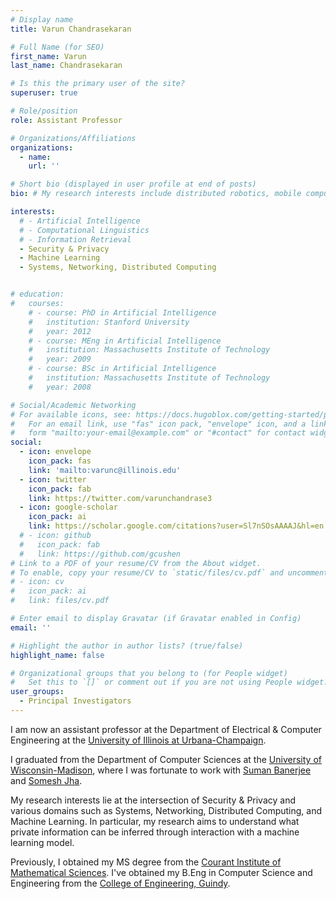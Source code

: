 ```yaml
---
# Display name
title: Varun Chandrasekaran

# Full Name (for SEO)
first_name: Varun
last_name: Chandrasekaran

# Is this the primary user of the site?
superuser: true

# Role/position
role: Assistant Professor

# Organizations/Affiliations
organizations:
  - name: 
    url: ''

# Short bio (displayed in user profile at end of posts)
bio: # My research interests include distributed robotics, mobile computing and programmable matter.

interests:
  # - Artificial Intelligence
  # - Computational Linguistics
  # - Information Retrieval
  - Security & Privacy
  - Machine Learning
  - Systems, Networking, Distributed Computing


# education:
#   courses:
    # - course: PhD in Artificial Intelligence
    #   institution: Stanford University
    #   year: 2012
    # - course: MEng in Artificial Intelligence
    #   institution: Massachusetts Institute of Technology
    #   year: 2009
    # - course: BSc in Artificial Intelligence
    #   institution: Massachusetts Institute of Technology
    #   year: 2008

# Social/Academic Networking
# For available icons, see: https://docs.hugoblox.com/getting-started/page-builder/#icons
#   For an email link, use "fas" icon pack, "envelope" icon, and a link in the
#   form "mailto:your-email@example.com" or "#contact" for contact widget.
social:
  - icon: envelope
    icon_pack: fas
    link: 'mailto:varunc@illinois.edu'
  - icon: twitter
    icon_pack: fab
    link: https://twitter.com/varunchandrase3
  - icon: google-scholar
    icon_pack: ai
    link: https://scholar.google.com/citations?user=Sl7nSOsAAAAJ&hl=en
  # - icon: github
  #   icon_pack: fab
  #   link: https://github.com/gcushen
# Link to a PDF of your resume/CV from the About widget.
# To enable, copy your resume/CV to `static/files/cv.pdf` and uncomment the lines below.
# - icon: cv
#   icon_pack: ai
#   link: files/cv.pdf

# Enter email to display Gravatar (if Gravatar enabled in Config)
email: ''

# Highlight the author in author lists? (true/false)
highlight_name: false

# Organizational groups that you belong to (for People widget)
#   Set this to `[]` or comment out if you are not using People widget.
user_groups:
  - Principal Investigators
---
```


I am now an assistant professor at the Department of Electrical & Computer Engineering at the [University of Illinois at Urbana-Champaign](https://ece.illinois.edu/).

I graduated from the Department of Computer Sciences at the [University of Wisconsin-Madison](https://www.cs.wisc.edu/), where I was fortunate to work with [Suman Banerjee](http://pages.cs.wisc.edu/~suman/) and [Somesh Jha](http://pages.cs.wisc.edu/~jha/).

My research interests lie at the intersection of Security & Privacy and various domains such as Systems, Networking, Distributed Computing, and Machine Learning. In particular, my research aims to understand what private information can be inferred through interaction with a machine learning model.

Previously, I obtained my MS degree from the [Courant Institute of Mathematical Sciences](https://www.cs.nyu.edu/). I've obtained my B.Eng in Computer Science and Engineering from the [College of Engineering, Guindy](https://www.annauniv.edu/).